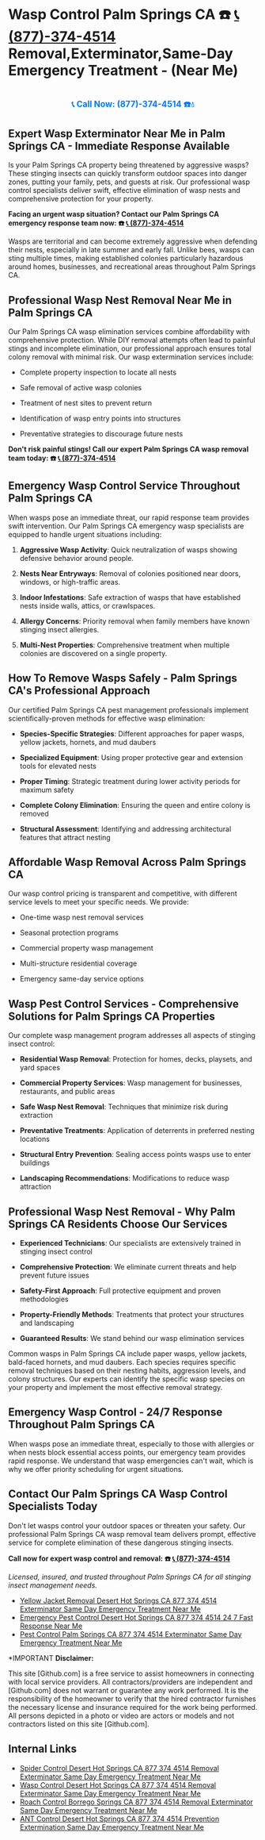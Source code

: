 # Wasp Control Palm Springs CA ☎️ [📞 (877)-374-4514](https://pest-control-4514.netlify.app) Removal,Exterminator,Same-Day Emergency Treatment - (Near Me) 
# 

<p align="center" style="font-size: 1.2em; font-weight: bold; margin: 20px 0;">
  <a href="https://pest-control-4514.netlify.app" target="_blank" style="color: #007BFF; text-decoration: none;">📞 Call Now: (877)-374-4514 ☎️💧</a>
</p>

## Expert Wasp Exterminator Near Me in Palm Springs CA - Immediate Response Available

Is your Palm Springs CA property being threatened by aggressive wasps? These stinging insects can quickly transform outdoor spaces into danger zones, putting your family, pets, and guests at risk. Our professional wasp control specialists deliver swift, effective elimination of wasp nests and comprehensive protection for your property.

**Facing an urgent wasp situation? Contact our Palm Springs CA emergency response team now: ☎️ [📞 (877)-374-4514](https://pest-control-4514.netlify.app)**

Wasps are territorial and can become extremely aggressive when defending their nests, especially in late summer and early fall. Unlike bees, wasps can sting multiple times, making established colonies particularly hazardous around homes, businesses, and recreational areas throughout Palm Springs CA.

## Professional Wasp Nest Removal Near Me in Palm Springs CA

Our Palm Springs CA wasp elimination services combine affordability with comprehensive protection. While DIY removal attempts often lead to painful stings and incomplete elimination, our professional approach ensures total colony removal with minimal risk. Our wasp extermination services include:

- Complete property inspection to locate all nests

- Safe removal of active wasp colonies

- Treatment of nest sites to prevent return

- Identification of wasp entry points into structures

- Preventative strategies to discourage future nests

**Don't risk painful stings! Call our expert Palm Springs CA wasp removal team today: ☎️ [📞 (877)-374-4514](https://pest-control-4514.netlify.app)**

## Emergency Wasp Control Service Throughout Palm Springs CA

When wasps pose an immediate threat, our rapid response team provides swift intervention. Our Palm Springs CA emergency wasp specialists are equipped to handle urgent situations including:

1. **Aggressive Wasp Activity**: Quick neutralization of wasps showing defensive behavior around people.

2. **Nests Near Entryways**: Removal of colonies positioned near doors, windows, or high-traffic areas.

3. **Indoor Infestations**: Safe extraction of wasps that have established nests inside walls, attics, or crawlspaces.

4. **Allergy Concerns**: Priority removal when family members have known stinging insect allergies.

5. **Multi-Nest Properties**: Comprehensive treatment when multiple colonies are discovered on a single property.

## How To Remove Wasps Safely - Palm Springs CA's Professional Approach

Our certified Palm Springs CA pest management professionals implement scientifically-proven methods for effective wasp elimination:

- **Species-Specific Strategies**: Different approaches for paper wasps, yellow jackets, hornets, and mud daubers

- **Specialized Equipment**: Using proper protective gear and extension tools for elevated nests

- **Proper Timing**: Strategic treatment during lower activity periods for maximum safety

- **Complete Colony Elimination**: Ensuring the queen and entire colony is removed

- **Structural Assessment**: Identifying and addressing architectural features that attract nesting

## Affordable Wasp Removal Across Palm Springs CA

Our wasp control pricing is transparent and competitive, with different service levels to meet your specific needs. We provide:

- One-time wasp nest removal services

- Seasonal protection programs

- Commercial property wasp management

- Multi-structure residential coverage

- Emergency same-day service options

## Wasp Pest Control Services - Comprehensive Solutions for Palm Springs CA Properties

Our complete wasp management program addresses all aspects of stinging insect control:

- **Residential Wasp Removal**: Protection for homes, decks, playsets, and yard spaces

- **Commercial Property Services**: Wasp management for businesses, restaurants, and public areas

- **Safe Wasp Nest Removal**: Techniques that minimize risk during extraction

- **Preventative Treatments**: Application of deterrents in preferred nesting locations

- **Structural Entry Prevention**: Sealing access points wasps use to enter buildings

- **Landscaping Recommendations**: Modifications to reduce wasp attraction

## Professional Wasp Nest Removal - Why Palm Springs CA Residents Choose Our Services

- **Experienced Technicians**: Our specialists are extensively trained in stinging insect control

- **Comprehensive Protection**: We eliminate current threats and help prevent future issues

- **Safety-First Approach**: Full protective equipment and proven methodologies

- **Property-Friendly Methods**: Treatments that protect your structures and landscaping

- **Guaranteed Results**: We stand behind our wasp elimination services

Common wasps in Palm Springs CA include paper wasps, yellow jackets, bald-faced hornets, and mud daubers. Each species requires specific removal techniques based on their nesting habits, aggression levels, and colony structures. Our experts can identify the specific wasp species on your property and implement the most effective removal strategy.

## Emergency Wasp Control - 24/7 Response Throughout Palm Springs CA

When wasps pose an immediate threat, especially to those with allergies or when nests block essential access points, our emergency team provides rapid response. We understand that wasp emergencies can't wait, which is why we offer priority scheduling for urgent situations.

## Contact Our Palm Springs CA Wasp Control Specialists Today

Don't let wasps control your outdoor spaces or threaten your safety. Our professional Palm Springs CA wasp removal team delivers prompt, effective service for complete elimination of these dangerous stinging insects.

**Call now for expert wasp control and removal: ☎️ [📞 (877)-374-4514](https://pest-control-4514.netlify.app)**

*Licensed, insured, and trusted throughout Palm Springs CA for all stinging insect management needs.*


- [Yellow Jacket Removal Desert Hot Springs CA 877 374 4514 Exterminator Same Day Emergency Treatment Near Me](https://github.com/allyoucaneatsushiin/plumbing-texas/blob/main/Yellow-Jacket-Removal-Desert-Hot-Springs-CA-877-374-4514-Exterminator-Same-Day-Emergency-Treatment-Near-Me.md)
- [Emergency Pest Control Desert Hot Springs CA 877 374 4514 24 7 Fast Response Near Me](https://github.com/allyoucaneatsushiin/plumbing-texas/blob/main/Emergency-Pest-Control-Desert-Hot-Springs-CA-877-374-4514-24-7-Fast-Response-Near-Me.md)
- [Pest Control Palm Springs CA 877 374 4514 Exterminator Same Day Emergency Treatment Near Me](https://github.com/allyoucaneatsushiin/plumbing-texas/blob/main/Pest-Control-Palm-Springs-CA-877-374-4514-Exterminator-Same-Day-Emergency-Treatment-Near-Me.md)


*IMPORTANT **Disclaimer:**  

This site [Github.com] is a free service to assist homeowners in connecting with local service providers. All contractors/providers are independent and [Github.com] does not warrant or guarantee any work performed. It is the responsibility of the homeowner to verify that the hired contractor furnishes the necessary license and insurance required for the work being performed. All persons depicted in a photo or video are actors or models and not contractors listed on this site [Github.com].


## Internal Links
- [Spider Control Desert Hot Springs CA 877 374 4514 Removal Exterminator Same Day Emergency Treatment Near Me](https://github.com/allyoucaneatsushiin/plumbing-texas/blob/main/Spider-Control-Desert-Hot-Springs-CA-877-374-4514-Removal-Exterminator-Same-Day-Emergency-Treatment-Near-Me.md)
- [Wasp Control Desert Hot Springs CA 877 374 4514 Removal Exterminator Same Day Emergency Treatment Near Me](https://github.com/allyoucaneatsushiin/plumbing-texas/blob/main/Wasp-Control-Desert-Hot-Springs-CA-877-374-4514-Removal-Exterminator-Same-Day-Emergency-Treatment-Near-Me.md)
- [Roach Control Borrego Springs CA 877 374 4514 Removal Exterminator Same Day Emergency Treatment Near Me](https://github.com/allyoucaneatsushiin/plumbing-texas/blob/main/Roach-Control-Borrego-Springs-CA-877-374-4514-Removal-Exterminator-Same-Day-Emergency-Treatment-Near-Me.md)
- [ANT Control Desert Hot Springs CA 877 374 4514 Prevention Extermination Same Day Emergency Treatment Near Me](https://github.com/allyoucaneatsushiin/plumbing-texas/blob/main/ANT-Control-Desert-Hot-Springs-CA-877-374-4514-Prevention-Extermination-Same-Day-Emergency-Treatment-Near-Me.md)
